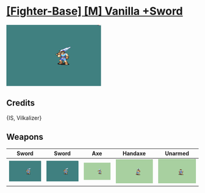 # [\[Fighter-Base\] \[M\] Vanilla +Sword](./)

<img src="./1.%20Sword%20(Hector)%20(Vilkalizer)/Sword_000.png" alt="[Fighter-Base] [M] Vanilla +Sword standing" />

## Credits

{IS, Vilkalizer}

## Weapons


|Sword |Sword |Axe |Handaxe |Unarmed |
|  :---: | :---: | :---: | :---: | :---: |
| <img alt="Sword animation" src="./1.%20Sword%20(Hector)%20(Vilkalizer)/Sword.gif" /> | <img alt="Sword animation" src="./1.%20Sword%20(Vilkalizer)/Sword.gif" /> | <img alt="Axe animation" src="./3.%20Axe/Axe.gif" /> | <img alt="Handaxe animation" src="./4.%20Handaxe/Handaxe.gif" /> | <img alt="Unarmed animation" src="./8.%20Unarmed/Unarmed.gif" /> |
